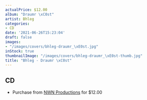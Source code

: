 ```yaml
---
actualPrice: $12.00
album: "Draumr \xC0st"
artist: Bhleg
categories:
- CD
date: '2021-06-26T15:23:04'
draft: false
images:
- "/images/covers/bhleg-draumr_\xE0st.jpg"
inStock: true
thumbnailImage: "/images/covers/bhleg-draumr_\xE0st-thumb.jpg"
title: "Bhleg - Draumr \xC0st"
---
```


## CD
* Purchase from [NWN Productions](http://shop.nwnprod.com/index.php?route=product/product&path=93&product_id=12411&sort=pd.name&order=ASC) for $12.00
